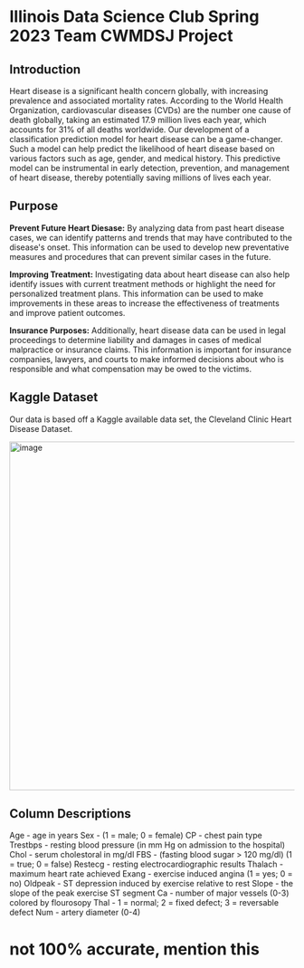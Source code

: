 # Illinois Data Science Club Spring 2023 Team CWMDSJ Project

## Introduction

Heart disease is a significant health concern globally, with increasing prevalence and associated mortality rates. According to the World Health Organization, cardiovascular diseases (CVDs) are the number one cause of death globally, taking an estimated 17.9 million lives each year, which accounts for 31% of all deaths worldwide. Our development of a classification prediction model for heart disease can be a game-changer. Such a model can help predict the likelihood of heart disease based on various factors such as age, gender, and medical history. This predictive model can be instrumental in early detection, prevention, and management of heart disease, thereby potentially saving millions of lives each year.

## Purpose

**Prevent Future Heart Diesase:**
 By analyzing data from past heart disease cases, we can identify patterns and trends that may have contributed to the disease's onset. This information can be used to develop new preventative measures and procedures that can prevent similar cases in the future.

 **Improving Treatment:**
  Investigating data about heart disease can also help identify issues with current treatment methods or highlight the need for personalized treatment plans. This information can be used to make improvements in these areas to increase the effectiveness of treatments and improve patient outcomes.

**Insurance Purposes:**
Additionally, heart disease data can be used in legal proceedings to determine liability and damages in cases of medical malpractice or insurance claims. This information is important for insurance companies, lawyers, and courts to make informed decisions about who is responsible and what compensation may be owed to the victims.

## Kaggle Dataset

Our data is based off a Kaggle available data set, the Cleveland Clinic Heart Disease Dataset.

<img width="616" alt="image" src="https://github.com/UIUC-DSC/CWMDSJ/assets/132399910/13aab53d-59a9-4a21-b6f7-00ba17e4af77">

## Column Descriptions

Age - age in years
Sex - (1 = male; 0 = female)
CP - chest pain type
Trestbps - resting blood pressure (in mm Hg on admission to the hospital)
Chol - serum cholestoral in mg/dl
FBS - (fasting blood sugar &gt; 120 mg/dl) (1 = true; 0 = false)
Restecg - resting electrocardiographic results
Thalach - maximum heart rate achieved
Exang - exercise induced angina (1 = yes; 0 = no)
Oldpeak - ST depression induced by exercise relative to rest
Slope - the slope of the peak exercise ST segment
Ca - number of major vessels (0-3) colored by flourosopy
Thal - 1 = normal; 2 = fixed defect; 3 = reversable defect
Num - artery diameter (0-4)


# not 100% accurate, mention this
